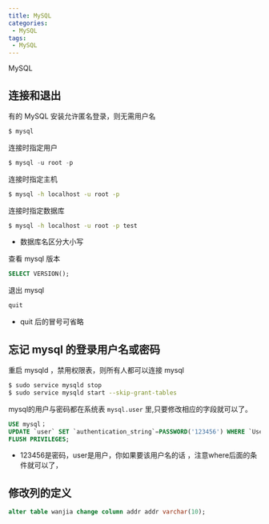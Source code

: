 ```yaml
---
title: MySQL
categories: 
 - MySQL
tags: 
 - MySQL
---
```


MySQL

<!--more-->

## 连接和退出

有的 MySQL 安装允许匿名登录，则无需用户名
```sql
$ mysql
```

连接时指定用户
```sql
$ mysql -u root -p
```

连接时指定主机
```bash
$ mysql -h localhost -u root -p
```

连接时指定数据库
```bash
$ mysql -h localhost -u root -p test
```
* 数据库名区分大小写

查看 mysql 版本
```sql
SELECT VERSION();
```

退出 mysql
```sql
quit
```
* quit 后的冒号可省略

## 忘记 mysql 的登录用户名或密码

重启 mysqld ，禁用权限表，则所有人都可以连接 mysql
```bash
$ sudo service mysqld stop
$ sudo service mysqld start --skip-grant-tables
```

mysql的用户与密码都在系统表 `mysql.user` 里,只要修改相应的字段就可以了。
```sql
USE mysql；
UPDATE `user` SET `authentication_string`=PASSWORD('123456') WHERE `User`='user';
FLUSH PRIVILEGES;
```
* 123456是密码，user是用户，你如果要该用户名的话 ，注意where后面的条件就可以了，

## 修改列的定义

```sql
alter table wanjia change column addr addr varchar(10);
```
